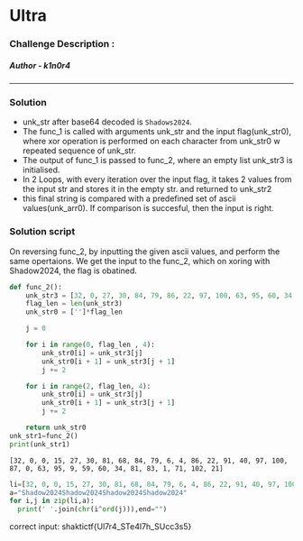 # Ultra

### Challenge Description :



##### Author - k1n0r4

<hr>

### Solution

* unk_str after base64 decoded is `Shadows2024`. 
* The func_1 is called with arguments unk_str and the input flag(unk_str0), where xor operation is performed on each character from unk_str0 w repeated sequence of unk_str.
* The output of func_1 is passed to func_2, where an empty list unk_str3 is initialised. 
* In 2 Loops, with every iteration over the input flag, it takes 2 values from the input str and stores it in the empty str. and returned to unk_str2
* this final string is compared with a predefined set of ascii values(unk_arr0). If comparison is succesful, then the input is right.
### Solution script
On reversing func_2, by inputting the given ascii values, and perform the same opertaions. We get the input to the func_2, which on xoring with Shadow2024, the flag is obatined.
``` python 
def func_2():
    unk_str3 = [32, 0, 27, 30, 84, 79, 86, 22, 97, 100, 63, 95, 60, 34, 1, 71, 0, 15, 81, 68, 6, 4, 91, 40, 87, 0, 9, 59, 81, 83, 102, 21]
    flag_len = len(unk_str3)
    unk_str0 = ['']*flag_len

    j = 0

    for i in range(0, flag_len , 4):
        unk_str0[i] = unk_str3[j]
        unk_str0[i + 1] = unk_str3[j + 1]
        j += 2

    for i in range(2, flag_len, 4):
        unk_str0[i] = unk_str3[j]
        unk_str0[i + 1] = unk_str3[j + 1]
        j += 2

    return unk_str0
unk_str1=func_2()
print(unk_str1)
```
```[32, 0, 0, 15, 27, 30, 81, 68, 84, 79, 6, 4, 86, 22, 91, 40, 97, 100, 87, 0, 63, 95, 9, 59, 60, 34, 81, 83, 1, 71, 102, 21]```

```python
li=[32, 0, 0, 15, 27, 30, 81, 68, 84, 79, 6, 4, 86, 22, 91, 40, 97, 100, 87, 0, 63, 95, 9, 59, 60, 34, 81, 83, 1, 71, 102, 21]
a="Shadow2024Shadow2024Shadow2024Shadow2024"
for i,j in zip(li,a):
  print(' '.join(chr(i^ord(j))),end="")
```
correct input: shaktictf{Ul7r4_STe4l7h_SUcc3s5}
